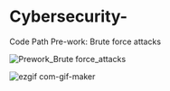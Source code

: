 # Cybersecurity-
Code Path Pre-work: Brute force attacks

![Prework_Brute force_attacks](https://user-images.githubusercontent.com/88115439/181129153-63c64fda-0f24-44fa-af1c-e5a9d8fd0f09.png)



![ezgif com-gif-maker](https://user-images.githubusercontent.com/88115439/198772479-f117e510-a1c6-4603-996e-210e02b1bf38.gif)
